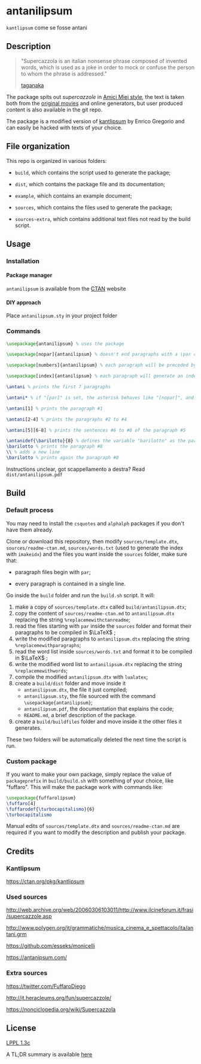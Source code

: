 # antanilipsum

`kantlipsum` come se fosse antani

## Description

> "Supercazzola is an italian nonsense phrase composed of invented words, which is used as a joke in order to mock or confuse the person to whom the phrase is addressed."
>
> [taganaka](https://github.com/esseks/monicelli/pull/21/commits/223bb47d39298dd5b22423d882a190c6679c9c93)

The package spits out _supercazzole_ in [Amici Miei style](https://www.youtube.com/watch?v=_9MTJw5ctVE), the text is taken both from the [original movies](https://en.wikipedia.org/wiki/My_Friends_(film)) and online generators, but user produced content is also available in the git repo.  

The package is a modified version of [kantlipsum](https://www.ctan.org/pkg/kantlipsum) by Enrico Gregorio and can easily be hacked with texts of your choice.



## File organization

This repo is organized in various folders:

- `build`, which contains the script used to generate the package;

- `dist`, which contains the package file and its documentation;

- `example`, which contains an example document;

- `sources`, which contains the files used to generate the package;

- `sources-extra`, which contains additional text files not read by the build script.

	

## Usage

### Installation

#### Package manager

`antanilipsum` is available from the [CTAN](https://www.ctan.org/pkg/antanilipsum) website

#### DIY approach

Place `antanilipsum.sty` in your project folder

### Commands

```latex
\usepackage{antanilipsum} % uses the package

\usepackage[nopar]{antanilipsum} % doesn't end paragraphs with a \par command, as "[par]" is the default option

\usepackage[numbers]{antanilipsum} % each paragraph will be preceded by its number

\usepackage[index]{antanilipsum} % each paragraph will generate an index entry that will appear with packages like "imakeidx" with the command \makeindex and \printindex

\antani % prints the first 7 paragraphs

\antani* % if "[par]" is set, the asterisk behaves like "[nopar]", and vice versa

\antani[1] % prints the paragraph #1

\antani[2-4] % prints the paragraphs #2 to #4

\antani[5][6-8] % prints the sentences #6 to #8 of the paragraph #5

\antanidef{\barilotto}{8} % defines the variable "barilotto" as the paragraph #8
\barilotto % prints the paragraph #8
\\ % adds a new line
\barilotto % prints again the paragraph #8
```

Instructions unclear, got scappellamento a destra? Read `dist/antanilipsum.pdf`



## Build

### Default process

You may need to install the `csquotes` and `alphalph` packages if you don't have them already. 

Clone or download this repository, then modify `sources/template.dtx`, `sources/readme-ctan.md`, `sources/words.txt` (used to generate the index with `imakeidx`) and the files you want inside the `sources` folder, make sure that:

- paragraph files begin with `par`;

- every paragraph is contained in a single line.

Go inside the `build` folder and run the `build.sh` script. It will:

1. make a copy of `sources/template.dtx` called `build/antanilipsum.dtx`;
1. copy the content of `sources/readme-ctan.md` to `antanilipsum.dtx` replacing the string `%replacemewithctanreadme`;
1. read the files starting with `par` inside the `sources` folder and format their paragraphs to be compiled in $\LaTeX$ ;
1. write the modified paragraphs to `antanilipsum.dtx` replacing the string `%replacemewithparagraphs`;
1. read the word list inside `sources/words.txt` and format it to be compiled in $\LaTeX$ ;
1. write the modified word list to `antanilipsum.dtx` replacing the string `%replacemewithwords`;
1. compile the modified `antanilipsum.dtx` with `lualatex`;
1. create a `build/dist` folder and move inside it
	- `antanilipsum.dtx`, the file it just compiled;
	- `antanilipsum.sty`, the file sourced with the command `\usepackage{antanilipsum}`;
	- `antanilipsum.pdf`, the documentation that explains the code;
	- `README.md`, a brief description of the package.
1. create a `build/buildfiles` folder and move inside it the other files it generates.

These two folders will be automatically deleted the next time the script is run.  

### Custom package

If you want to make your own package, simply replace the value of `packageprefix` in `build/build.sh` with something of your choice, like "fuffaro".  This will make the package work with commands like:

```latex
\usepackage{fuffarolipsum}
\fuffaro[4]
\fuffarodef{\turbocapitalismo}{6}
\turbocapitalismo
```

Manual edits of `sources/template.dtx` and ``sources/readme-ctan.md`` are required if you want to modify the description and publish your package.



## Credits

### Kantlipsum

https://ctan.org/pkg/kantlipsum

### Used sources

http://web.archive.org/web/20060306103011/http://www.ilcineforum.it/frasi/supercazzole.asp

http://www.polygen.org/it/grammatiche/musica_cinema_e_spettacolo/ita/antani.grm

https://github.com/esseks/monicelli

https://antanipsum.com/

### Extra sources

https://twitter.com/FuffaroDiego

http://it.heracleums.org/fun/supercazzole/

https://nonciclopedia.org/wiki/Supercazzola



## License

[LPPL 1.3c](https://www.latex-project.org/lppl/)

A TL;DR summary is available [here](https://tldrlegal.com/license/latex-project-public-license-v1.3c-(lppl-1.3c))
